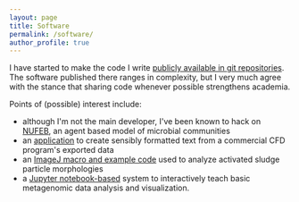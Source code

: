 ```yaml
---
layout: page
title: Software
permalink: /software/
author_profile: true
---
```


I have started to make the code I write [publicly available in git repositories](https://github.com/joeweaver). The software published there ranges in complexity, but I very much agree with the stance that sharing code whenever possible strengthens academia.

Points of (possible) interest include:

* although I'm not the main developer, I've been known to hack on [NUFEB](https://github.com/nufeb/NUFEB), an agent based model of microbial communities
* an [application](https://github.com/joeweaver/tidysol) to create sensibly formatted text from a commercial CFD program's exported data
* an [ImageJ macro and example code](https://github.com/joeweaver/SParMorIA-Sludge-Particle-Morphological-Image-Analysis) used to analyze activated sludge particle morphologies
* a [Jupyter notebook-based](https://github.com/joeweaver/get_to_know_phyloseq) system to interactively teach basic metagenomic data analysis and visualization.
